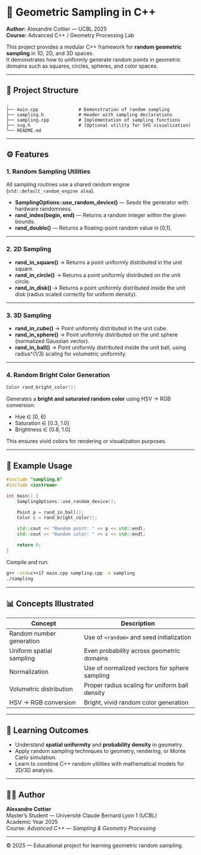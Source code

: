 # 🎲 Geometric Sampling in C++

**Author:** Alexandre Cottier — UCBL 2025  
**Course:** Advanced C++ / Geometry Processing Lab  

This project provides a modular C++ framework for **random geometric sampling** in 1D, 2D, and 3D spaces.  
It demonstrates how to uniformly generate random points in geometric domains such as squares, circles, spheres, and color spaces.

---

## 🧩 Project Structure

```
.
├── main.cpp               # Demonstration of random sampling
├── sampling.h             # Header with sampling declarations
├── sampling.cpp           # Implementation of sampling functions
├── svg.h                  # (Optional utility for SVG visualization)
└── README.md
```

---

## ⚙️ Features

### 1. Random Sampling Utilities
All sampling routines use a shared random engine (`std::default_random_engine alea`).

- **SamplingOptions::use_random_device()** — Seeds the generator with hardware randomness.  
- **rand_index(begin, end)** — Returns a random integer within the given bounds.  
- **rand_double()** — Returns a floating-point random value in [0,1].

---

### 2. 2D Sampling
- **rand_in_square()** → Returns a point uniformly distributed in the unit square.  
- **rand_in_circle()** → Returns a point uniformly distributed on the unit circle.  
- **rand_in_disk()** → Returns a point uniformly distributed inside the unit disk (radius scaled correctly for uniform density).

---

### 3. 3D Sampling
- **rand_in_cube()** → Point uniformly distributed in the unit cube.  
- **rand_in_sphere()** → Point uniformly distributed on the unit sphere (normalized Gaussian vector).  
- **rand_in_ball()** → Point uniformly distributed inside the unit ball, using radius^(1/3) scaling for volumetric uniformity.

---

### 4. Random Bright Color Generation

```cpp
Color rand_bright_color();
```

Generates a **bright and saturated random color** using HSV → RGB conversion:

- Hue ∈ [0, 6)
- Saturation ∈ [0.3, 1.0]
- Brightness ∈ [0.8, 1.0]

This ensures vivid colors for rendering or visualization purposes.

---

## 🧪 Example Usage

```cpp
#include "sampling.h"
#include <iostream>

int main() {
    SamplingOptions::use_random_device();

    Point p = rand_in_ball();
    Color c = rand_bright_color();

    std::cout << "Random point: " << p << std::endl;
    std::cout << "Random color: " << c << std::endl;

    return 0;
}
```

Compile and run:
```bash
g++ -std=c++17 main.cpp sampling.cpp -o sampling
./sampling
```

---

## 📊 Concepts Illustrated

| Concept | Description |
|----------|-------------|
| Random number generation | Use of `<random>` and seed initialization |
| Uniform spatial sampling | Even probability across geometric domains |
| Normalization | Use of normalized vectors for sphere sampling |
| Volumetric distribution | Proper radius scaling for uniform ball density |
| HSV → RGB conversion | Bright, vivid random color generation |

---

## 🧠 Learning Outcomes

- Understand **spatial uniformity** and **probability density** in geometry.  
- Apply random sampling techniques to geometry, rendering, or Monte Carlo simulation.  
- Learn to combine C++ random utilities with mathematical models for 2D/3D analysis.

---

## 🧑‍💻 Author

**Alexandre Cottier**  
Master’s Student — Université Claude Bernard Lyon 1 (UCBL)  
Academic Year 2025  
Course: *Advanced C++ — Sampling & Geometry Processing*

---

© 2025 — Educational project for learning geometric random sampling.
